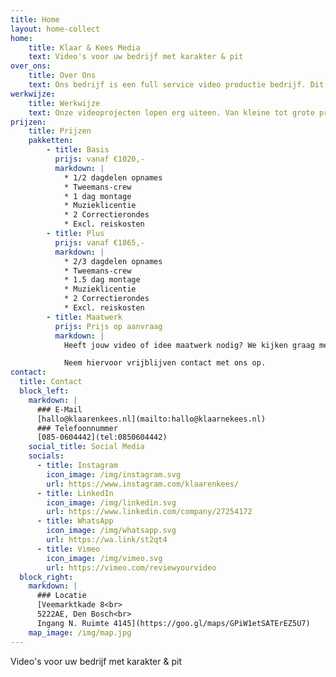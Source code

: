 ```yaml
---
title: Home
layout: home-collect
home: 
    title: Klaar & Kees Media
    text: Video's voor uw bedrijf met karakter & pit
over_ons: 
    title: Over Ons
    text: Ons bedrijf is een full service video productie bedrijf. Dit wil zeggen dat we alles van begin tot eind voor je kunnen regelen. 
werkwijze: 
    title: Werkwijze
    text: Onze videoprojecten lopen erg uiteen. Van kleine tot grote producties, van werken in Nederland tot over de grens.
prijzen:
    title: Prijzen
    pakketten: 
        - title: Basis
          prijs: vanaf €1020,-
          markdown: |
            * 1/2 dagdelen opnames
            * Tweemans-crew
            * 1 dag montage
            * Muzieklicentie
            * 2 Correctierondes
            * Excl. reiskosten
        - title: Plus
          prijs: vanaf €1865,-
          markdown: |
            * 2/3 dagdelen opnames
            * Tweemans-crew
            * 1.5 dag montage
            * Muzieklicentie
            * 2 Correctierondes
            * Excl. reiskosten
        - title: Maatwerk
          prijs: Prijs op aanvraag
          markdown: |
            Heeft jouw video of idee maatwerk nodig? We kijken graag met je mee. 

            Neem hiervoor vrijblijven contact met ons op.
contact: 
  title: Contact
  block_left: 
    markdown: |
      ### E-Mail
      [hallo@klaarenkees.nl](mailto:hallo@klaarnekees.nl)
      ### Telefoonnummer
      [085-0604442](tel:0850604442)
    social_title: Social Media
    socials:
      - title: Instagram
        icon_image: /img/instagram.svg
        url: https://www.instagram.com/klaarenkees/
      - title: LinkedIn
        icon_image: /img/linkedin.svg
        url: https://www.linkedin.com/company/27254172
      - title: WhatsApp
        icon_image: /img/whatsapp.svg
        url: https://wa.link/st2qt4
      - title: Vimeo
        icon_image: /img/vimeo.svg
        url: https://vimeo.com/reviewyourvideo
  block_right: 
    markdown: |
      ### Locatie
      [Veemarktkade 8<br>
      5222AE, Den Bosch<br>
      Ingang N. Ruimte 4145](https://goo.gl/maps/GPiW1etSATErEZ5U7)
    map_image: /img/map.jpg
--- 
```


Video's voor uw bedrijf met karakter & pit
